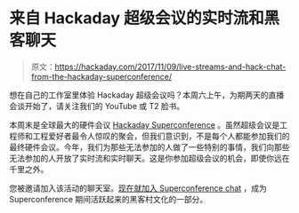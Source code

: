 # 来自 Hackaday 超级会议的实时流和黑客聊天

> 原文：<https://hackaday.com/2017/11/09/live-streams-and-hack-chat-from-the-hackaday-superconference/>

想在自己的工作室里体验 Hackaday 超级会议吗？本周六上午，为期两天的直播会谈开始了，请关注我们的 YouTube 或 T2 脸书。

本周末是全球最大的硬件会议 [Hackaday Superconference](https://hackaday.io/superconference/) 。虽然超级会议是工程师和工程爱好者最令人惊叹的聚会，但我们意识到，不是每个人都能参加我们的最终硬件会议。今年，我们为那些无法参加的人做了一些特别的事情，我们向那些无法参加的人开放了实时流和实时聊天。这是你参加超级会议的机会，即使你远在千里之外。

您被邀请加入该活动的聊天室。[现在就加入 Superconference chat](https://hackaday.io/project/25922/token/2fdc9560-6588-4da3-8897-5edab0a0cadd?redirect=messages) ，成为 Superconference 期间活跃起来的黑客村文化的一部分。